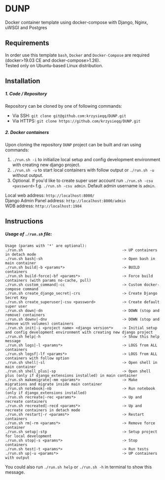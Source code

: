 # DUNP
Docker container template using docker-compose with Django, Nginx, uWSGI and Postgres

Requirements
------------
In order use this template `bash`, `Docker` and `Docker-Compose` are required (docker>19.03 CE and docker-compose>1.26). \
Tested only on Ubuntu-based Linux distribution.

Installation
------------

##### 1. Code / Repository

Repository can be cloned by one of following commands:
* Via SSH: `git clone git@github.com:krzysieqq/DUNP.git`
* Via HTTPS: `git clone https://github.com/krzysieqq/DUNP.git`

##### 2. Docker containers

Upon cloning the repository `DUNP` project can be built and ran using commands:

1. `./run.sh -i` to initialize local setup and config development environment with creating new django project.
2. `./run.sh -u` to start local containers with follow output or `./run.sh -u` without output.
3. Optional. If you'd like to create super user account run `./run.sh -csu <password>` f.g. `./run.sh -csu admin`. Default admin username is `admin`.

Local web address: `http://localhost:8000/` \
Django Admin Panel address: `http://localhost:8000/admin` \
WDB address: `http://localhost:1984`

Instructions
-----

##### Usage of `./run.sh` file:

```
Usage (params with '*' are optional):
./run.sh                                             -> UP containers in detach mode
./run.sh bash|-sh                                    -> Open bash in main container
./run.sh build|-b <params*>                          -> BUILD containers
./run.sh build-force|-bf <params*>                   -> Force build containers (with params no-cache, pull)
./run.sh custom_command|-cc                          -> Custom docker-compose command
./run.sh create_django_secret|-crs                   -> Create Django Secret Key
./run.sh create_superuser|-csu <password>            -> Create default super user
./run.sh down|-dn                                    -> DOWN (stop and remove) containers
./run.sh downv|-dnv                                  -> DOWN (stop and remove with volumes) containers
./run.sh init|-i <project name> <django version*>    -> Initial setup and config development environment with creating new django project
./run.sh help|-h                                     -> Show this help message
./run.sh logs|-l <params*>                           -> LOGS from ALL containers
./run.sh logsf|-lf <params*>                         -> LOGS from ALL containers with follow option
./run.sh shell|-sl                                   -> Open shell in main container
./run.sh shell_plus|-sp                              -> Open shell plus (only if django_extensions installed) in main container
./run.sh makemigrate|-mm <params*>                   -> Make migrations and migrate inside main container
./run.sh notebook|-nb                                -> Run notebook (only if django_extensions installed)
./run.sh recreate|-rec <params*>                     -> Up and recreate containers
./run.sh recreated|-recd <params*>                   -> Up and recreate containers in detach mode
./run.sh restart|-r <params*>                        -> Restart containers
./run.sh rm|-rm <params*>                            -> Remove force container
./run.sh setup|-stp                                  -> Setup project for local development
./run.sh stop|-s <params*>                           -> Stop containers
./run.sh test|-t <params*>                           -> Run tests
./run.sh up|-u <params*>                             -> UP containers with output
```

You could also run `./run.sh help` or `./run.sh -h` in terminal to show this message.
